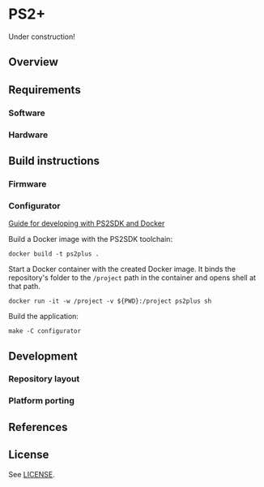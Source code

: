 # PS2+

Under construction!

## Overview

## Requirements

### Software

### Hardware

## Build instructions

### Firmware

### Configurator

[Guide for developing with PS2SDK and Docker](https://www.psx-place.com/threads/how-to-develop-ps2-homebrew-using-docker-containers.29907/)

Build a Docker image with the PS2SDK toolchain:

```
docker build -t ps2plus .
```

Start a Docker container with the created Docker image. It binds the repository's folder to the `/project` 
path in the container and opens shell at that path.

```
docker run -it -w /project -v ${PWD}:/project ps2plus sh
```

Build the application:

```
make -C configurator
```

## Development
    
### Repository layout
    
### Platform porting

## References

## License

See [LICENSE](https://github.com/kbhomes/ps2plus/blob/main/LICENSE).